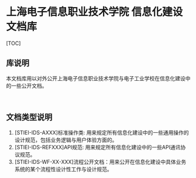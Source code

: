 
上海电子信息职业技术学院 信息化建设文档库
===================================
[TOC]

## 库说明

​	本文档库用以对外公开上海电子信息职业技术学院与电子工业学校在信息化建设中的一些公开文档。

​	

## 文档类型说明

1.  [STIEI-IDS-AXXX]标准操作类:  用来规定所有信息化建设中的一些通用操作的设计规范，包括业务逻辑与用户体验方面的。
2.  [STIEI-IDS-REFXXX]API规范: 用来规定所有信息化建设中的一些API通讯协议规范。
3.  [STIEI-IDS-WF-XX-XXX]流程公开文档：用来公开在信息化建设中具体业务系统的某个流程性设计性工作与设计规范。